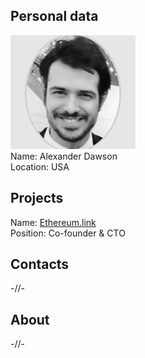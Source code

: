 ## Personal data
![alexander dawson photo](photo/alexander_dawson.png)  
Name:   Alexander Dawson  
Location: USA  
## Projects 
Name: [Ethereum.link](../projects/ethereum_link.md)  
Position: Co-founder & CTO   
## Contacts
-//-
## About
-//-
